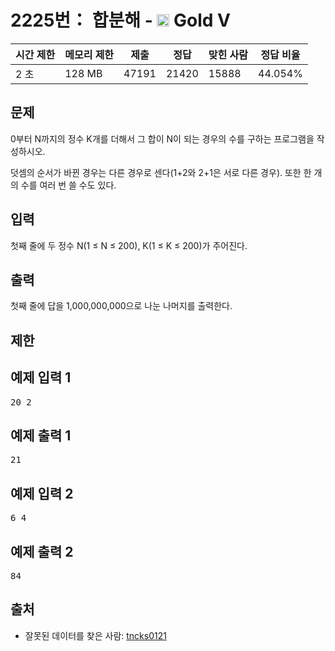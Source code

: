 # 2225번： 합분해 - <img src="https://static.solved.ac/tier_small/11.svg" style="height:20px" /> Gold V



| 시간 제한 | 메모리 제한 | 제출 | 정답 | 맞힌 사람 | 정답 비율 |
| --- | --- | --- | --- | --- | --- |
| 2 초 | 128 MB | 47191 | 21420 | 15888 | 44.054% |
## 문제

0부터 N까지의 정수 K개를 더해서 그 합이 N이 되는 경우의 수를 구하는 프로그램을 작성하시오.

덧셈의 순서가 바뀐 경우는 다른 경우로 센다(1+2와 2+1은 서로 다른 경우). 또한 한 개의 수를 여러 번 쓸 수도 있다.

## 입력

첫째 줄에 두 정수 N(1 ≤ N ≤ 200), K(1 ≤ K ≤ 200)가 주어진다.

## 출력

첫째 줄에 답을 1,000,000,000으로 나눈 나머지를 출력한다.

## 제한

## 예제 입력 1

<pre>20 2
</pre>
## 예제 출력 1

<pre>21
</pre>
## 예제 입력 2

<pre>6 4
</pre>
## 예제 출력 2

<pre>84
</pre>
## 출처

- 잘못된 데이터를 찾은 사람: [tncks0121](/user/tncks0121)